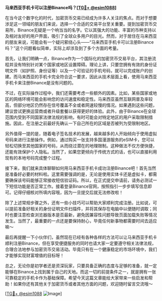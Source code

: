 **马来西亚手机卡可以注册Binance吗？[[TG💪+ @esim1088](https://t.me/s/esim1088)]**

在当今这个数字化的时代，加密货币交易已经成为许多人关注的焦点。而对于想要涉足这一领域的朋友们来说，选择一个合适的交易平台至关重要。提到加密货币交易所，Binance无疑是一个响当当的名字。它以其强大的功能、丰富的币种支持以及相对友好的用户界面，吸引了全球众多用户的目光。然而，对于居住在马来西亚的朋友来说，可能会有一个疑问萦绕心头——“马来西亚手机卡可以注册Binance吗？”这个问题看似简单，实际上却涉及到了多个方面的考量。

首先，让我们明确一点，Binance作为一个国际化的加密货币交易平台，其注册流程并没有特别针对某个国家或地区设置障碍。理论上讲，只要您拥有有效的身份证明文件（如护照、身份证等）以及一个可验证的手机号码，就可以完成账户的创建。而马来西亚的手机卡完全符合这一要求，因此从技术层面上看，使用马来西亚手机卡来注册Binance是没有问题的。

不过，在实际操作过程中，我们还需要考虑一些额外的因素。比如，某些国家或地区的网络环境可能会影响您的访问速度和稳定性。马来西亚虽然互联网普及率较高，但部分地区仍然存在信号覆盖不全或者网速较慢的情况。如果遇到这些问题，建议尝试更换运营商或者升级套餐以获得更好的体验。此外，由于Binance在全球范围内受到不同国家法律法规的影响，有时可能会对特定地区的用户采取限制措施。因此，在注册之前最好先确认一下自己所在的区域是否被列为受限制地区。

另外值得一提的是，随着电子签名技术的发展，越来越多的人开始倾向于使用虚拟号码来进行注册操作。例如，通过购买一张支持多国漫游服务的eSIM卡，您可以轻松切换至其他国家的号码，从而绕过潜在的地理限制。这种做法不仅方便快捷，还能有效保护个人隐私。当然了，如果您更倾向于传统方式的话，也可以直接利用现有的本地号码完成整个过程。

接下来，我们就来具体聊聊如何用马来西亚手机卡成功注册Binance吧！首先当然是准备好必要的材料啦。这里需要强调的是，无论是使用实体卡还是虚拟卡，都需要确保该号码能够正常接收短信验证码。所以，在正式提交申请前，请务必测试一下短信功能是否正常工作。接着登录Binance官网，按照指引一步步填写信息即可。记得仔细核对所填内容哦，因为一旦提交后就无法修改啦！

除了上述常规步骤之外，还有一些小技巧可以帮助大家顺利完成注册。比如说，可以提前准备好相关的身份证明文件扫描件，并将其保存在电脑中以便随时调取；同时也要注意检查浏览器版本是否最新，避免因兼容性问题导致页面加载失败等情况发生。当然了，最重要的一点还是要保持耐心，毕竟任何新事物都需要时间去适应嘛～

最后再提醒一下小伙伴们，虽然现在已经有各种各样的方法可以让马来西亚手机卡顺利注册Binance，但在享受便捷服务的同时也请大家一定要遵守相关法律法规，合理合法地参与加密货币交易活动。毕竟只有在一个健康稳定的市场环境中，我们才能够实现财富增值的目标呀！

总之，无论你是初学者还是资深玩家，只要具备正确的态度与足够的准备，就一定能够在Binance上找到属于自己的天地。而这一切的前提条件之一，就是拥有一张可靠稳定的手机卡作为基础保障。希望今天这篇文章能给大家带来一些启发和帮助！如果你还有其他关于加密货币或者其他方面的问题，欢迎随时留言交流哦～

[[TG💪+ @esim1088](https://t.me/s/esim1088) ![Image](https://i.postimg.cc/4NQfJmqS/Snipaste-2025-05-13-00-14-12.png)]